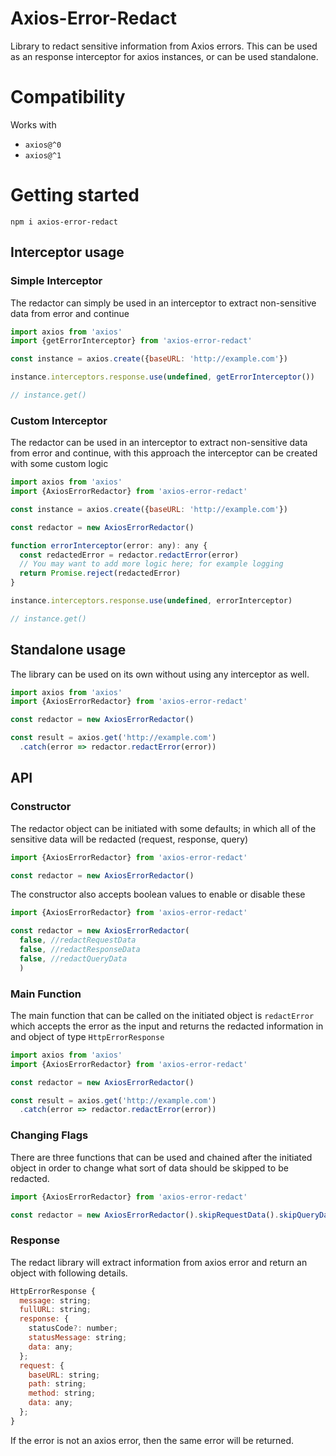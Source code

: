 # Axios-Error-Redact

Library to redact sensitive information from Axios errors.
This can be used as an response interceptor for axios instances, or can be used standalone.

# Compatibility

Works with 

- `axios@^0`
- `axios@^1`

# Getting started

```console
npm i axios-error-redact
```

## Interceptor usage

### Simple Interceptor

The redactor can simply be used in an interceptor to extract non-sensitive data from error and continue

```javascript
import axios from 'axios'
import {getErrorInterceptor} from 'axios-error-redact'

const instance = axios.create({baseURL: 'http://example.com'})

instance.interceptors.response.use(undefined, getErrorInterceptor())

// instance.get()

```

### Custom Interceptor

The redactor can be used in an interceptor to extract non-sensitive data from error and continue, with this approach the interceptor can be created with some custom logic

```javascript
import axios from 'axios'
import {AxiosErrorRedactor} from 'axios-error-redact'

const instance = axios.create({baseURL: 'http://example.com'})

const redactor = new AxiosErrorRedactor()

function errorInterceptor(error: any): any {
  const redactedError = redactor.redactError(error)
  // You may want to add more logic here; for example logging
  return Promise.reject(redactedError)
}

instance.interceptors.response.use(undefined, errorInterceptor)

// instance.get()

```

## Standalone usage

The library can be used on its own without using any interceptor as well.

```javascript
import axios from 'axios'
import {AxiosErrorRedactor} from 'axios-error-redact'

const redactor = new AxiosErrorRedactor()

const result = axios.get('http://example.com')
  .catch(error => redactor.redactError(error))

```

## API

### Constructor

The redactor object can be initiated with some defaults; in which all of the sensitive data will be redacted (request, response, query)

```javascript
import {AxiosErrorRedactor} from 'axios-error-redact'

const redactor = new AxiosErrorRedactor()

```

The constructor also accepts boolean values to enable or disable these

```javascript
import {AxiosErrorRedactor} from 'axios-error-redact'

const redactor = new AxiosErrorRedactor(
  false, //redactRequestData
  false, //redactResponseData
  false, //redactQueryData
  )

```

### Main Function

The main function that can be called on the initiated object is `redactError` which accepts the error as the input and returns the redacted information in and object of type `HttpErrorResponse`

```javascript
import axios from 'axios'
import {AxiosErrorRedactor} from 'axios-error-redact'

const redactor = new AxiosErrorRedactor()

const result = axios.get('http://example.com')
  .catch(error => redactor.redactError(error))

```

### Changing Flags

There are three functions that can be used and chained after the initiated object in order to change what sort of data should be skipped to be redacted.

```javascript
import {AxiosErrorRedactor} from 'axios-error-redact'

const redactor = new AxiosErrorRedactor().skipRequestData().skipQueryData()

```

### Response

The redact library will extract information from axios error and return an object with following details.

```javascript
HttpErrorResponse {
  message: string;
  fullURL: string;
  response: {
    statusCode?: number;
    statusMessage: string;
    data: any;
  };
  request: {
    baseURL: string;
    path: string;
    method: string;
    data: any;
  };
}
```

If the error is not an axios error, then the same error will be returned.
